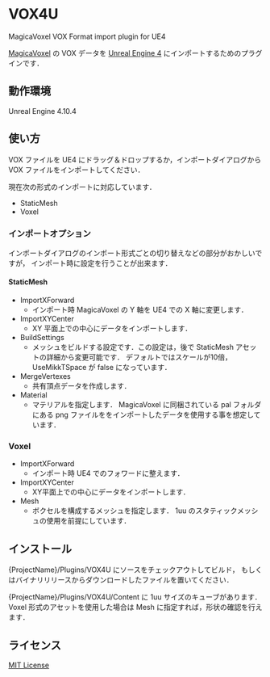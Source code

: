# VOX4U
MagicaVoxel VOX Format import plugin for UE4

[MagicaVoxel](https://voxel.codeplex.com) の VOX データを
[Unreal Engine 4](https://www.unrealengine.com/) にインポートするためのプラグインです．

## 動作環境

Unreal Engine 4.10.4

## 使い方

VOX ファイルを UE4 にドラッグ＆ドロップするか，インポートダイアログから VOX ファイルをインポートしてください．

現在次の形式のインポートに対応しています．
* StaticMesh
* Voxel

### インポートオプション

インポートダイアログのインポート形式ごとの切り替えなどの部分がおかしいですが，
インポート時に設定を行うことが出来ます．

#### StaticMesh

* ImportXForward
  * インポート時 MagicaVoxel の Y 軸を UE4 での X 軸に変更します．
* ImportXYCenter
  * XY 平面上での中心にデータをインポートします．
* BuildSettings
  * メッシュをビルドする設定です．この設定は，後で StaticMesh アセットの詳細から変更可能です．
  デフォルトではスケールが10倍，UseMikkTSpace が false になっています．
* MergeVertexes
  * 共有頂点データを作成します．
* Material
  * マテリアルを指定します．
  MagicaVoxel に同梱されている pal フォルダにある png ファイルををインポートしたデータを使用する事を想定しています．

### Voxel
* ImportXForward
  * インポート時 UE4 でのフォワードに整えます．
* ImportXYCenter
  * XY平面上での中心にデータをインポートします．
* Mesh
  * ボクセルを構成するメッシュを指定します．
  1uu のスタティックメッシュの使用を前提にしています．

## インストール

{ProjectName}/Plugins/VOX4U にソースをチェックアウトしてビルド，
もしくはバイナリリリースからダウンロードしたファイルを置いてください．

{ProjectName}/Plugins/VOX4U/Content に 1uu サイズのキューブがあります．
Voxel 形式のアセットを使用した場合は Mesh に指定すれば，形状の確認を行えます．

## ライセンス

[MIT License](https://github.com/mik14a/VOX4U/blob/master/LICENSE)
